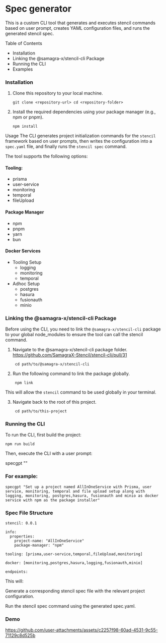 # Spec generator
This is a custom CLI tool that generates and executes stencil commands based on user prompt, creates YAML configuration files, and runs the generated stencil spec.

Table of Contents
- Installation
- Linking the @samagra-x/stencil-cli Package
- Running the CLI
- Examples

### Installation
1. Clone this repository to your local machine.

    `git clone <repository-url> cd <repository-folder>`

2. Install the required dependencies using your package manager (e.g., npm or pnpm).

    `npm install`

Usage
The CLI generates project initialization commands for the `stencil` framework based on user prompts, then writes the configuration into a `spec.yaml` file, and finally runs the `stencil spec` command.

The tool supports the following options:

#### Tooling: 
- prisma
- user-service 
- monitoring 
- temporal 
- fileUpload 

#### Package Manager
- npm
- pnpm
- yarn
- bun

#### Docker Services
- Tooling Setup
  - logging
  - monitoring
  - temporal
- Adhoc Setup
  - postgres
  - hasura
  - fusionauth
  - minio

### Linking the @samagra-x/stencil-cli Package

Before using the CLI, you need to link the `@samagra-x/stencil-cli` package to your global node_modules to ensure the tool can call the stencil command.

1. Navigate to the @samagra-x/stencil-cli package folder. https://github.com/SamagraX-Stencil/stencil-cli/pull/31

        cd path/to/@samagra-x/stencil-cli

2. Run the following command to link the package globally.

        npm link

This will allow the `stencil` command to be used globally in your terminal.

3. Navigate back to the root of this project.

        cd path/to/this-project

### Running the CLI

To run the CLI, first build the project:

    npm run build

Then, execute the CLI with a user prompt:

   specgpt "<your-prompt-here>"

### For example:

    specgpt "Set up a project named AllInOneService with Prisma, user service, monitoring, temporal and file upload setup along with logging, monitoring, postgres,hasura, fusionauth and minio as docker service with npm as the package installer"

### Spec File Structure
```
stencil: 0.0.1

info:
  properties:
    project-name: "AllInOneService"
    package-manager: "npm" 
    
tooling: [prisma,user-service,temporal,fileUpload,monitoring]

docker: [monitoring,postgres,hasura,logging,fusionauth,minio]

endpoints:
```

This will:

Generate a corresponding stencil spec file with the relevant project configuration.

Run the stencil spec command using the generated spec.yaml.

### Demo
https://github.com/user-attachments/assets/c2257f98-60ad-4531-9c55-71129c8d525b


